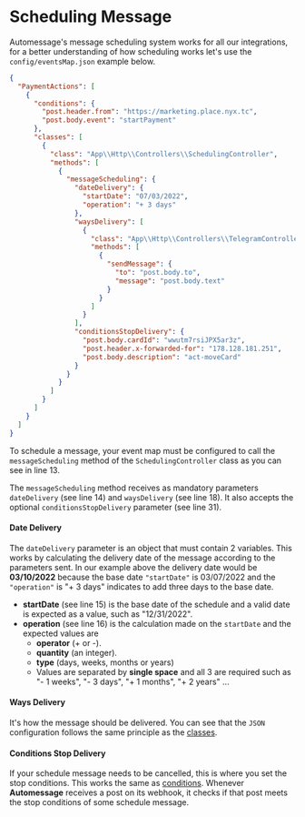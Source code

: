 # Scheduling Message

Automessage's message scheduling system works for all our integrations, for a better understanding of how scheduling works let's use the `config/eventsMap.json` example below.

```json
{
  "PaymentActions": [
    {
      "conditions": {
        "post.header.from": "https://marketing.place.nyx.tc",
        "post.body.event": "startPayment"
      },
      "classes": [
        {
          "class": "App\\Http\\Controllers\\SchedulingController",
          "methods": [
            {
              "messageScheduling": {
                "dateDelivery": {
                  "startDate": "07/03/2022",
                  "operation": "+ 3 days"
                },
                "waysDelivery": [
                  {
                    "class": "App\\Http\\Controllers\\TelegramController",
                    "methods": [
                      {
                        "sendMessage": {
                          "to": "post.body.to",
                          "message": "post.body.text"
                        }
                      }
                    ]
                  }
                ],
                "conditionsStopDelivery": {
                  "post.body.cardId": "wwutm7rsiJPX5ar3z",
                  "post.header.x-forwarded-for": "178.128.181.251",
                  "post.body.description": "act-moveCard"
                }
              }
            }
          ]
        }
      ]
    }
  ]
}
```

To schedule a message, your event map must be configured to call the `messageScheduling` method of the `SchedulingController` class as you can see in line 13.

The `messageScheduling` method receives as mandatory parameters `dateDelivery` (see line 14) and `waysDelivery` (see line 18). It also accepts the optional `conditionsStopDelivery` parameter (see line 31).

#### Date Delivery

The `dateDelivery` parameter is an object that must contain 2 variables. This works by calculating the delivery date of the message according to the parameters sent. In our example above the delivery date would be **03/10/2022** because the base date `"startDate"` is 03/07/2022 and the `"operation"` is "+ 3 days" indicates to add three days to the base date.

* **startDate** (see line 15) is the base date of the schedule and a valid date is expected as a value, such as "12/31/2022".
* **operation** (see line 16) is the calculation made on the `startDate` and the expected values ​​are
  * **operator** (+ or -).
  * **quantity** (an integer).
  * **type** (days, weeks, months or years)
  * Values ​​are separated by **single space** and all 3 are required such as "- 1 weeks", "- 3 days", "+ 1 months", "+ 2 years" ...

#### Ways Delivery

It's how the message should be delivered. You can see that the `JSON` configuration follows the same principle as the [classes](getting-started.md#classes).

#### Conditions Stop Delivery

If your schedule message needs to be cancelled, this is where you set the stop conditions. This works the same as [conditions](getting-started.md#conditions). Whenever **Automessage** receives a post on its webhook, it checks if that post meets the stop conditions of some schedule message.
